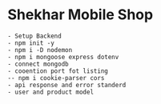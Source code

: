 # Shekhar Mobile Shop

    - Setup Backend
    - npm init -y
    - npm i -D nodemon
    - npm i mongoose express dotenv
    - connect mongodb
    - cooention port fot listing
    -- npm i cookie-parser cors
    - api response and error standerd
    - user and product model
